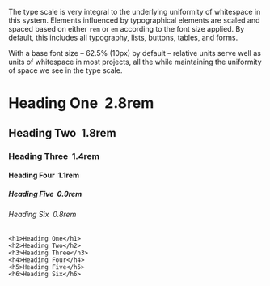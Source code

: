 The type scale is very integral to the underlying uniformity of whitespace in this system. Elements influenced by typographical elements are scaled and spaced based on either `rem` or `em` according to the font size applied. By default, this includes all typography, lists, buttons, tables, and forms.

With a base font size – 62.5% (10px) by default – relative units serve well as units of whitespace in most projects, all the while maintaining the uniformity of space we see in the type scale. 

<div class="demo mt-2 px-2">
  <h1>Heading One&nbsp;&nbsp;<span class="h6 c-g3 float-r">2.8rem</span></h1>
  <h2>Heading Two&nbsp;&nbsp;<span class="h6 c-g3 float-r">1.8rem</span></h2>
  <h3>Heading Three&nbsp;&nbsp;<span class="h6 c-g3 float-r">1.4rem</span></h3>
  <h4>Heading Four&nbsp;&nbsp;<span class="h6 c-g3 float-r">1.1rem</span></h4>
  <h5>Heading Five&nbsp;&nbsp;<span class="h6 c-g3 float-r">0.9rem</span></h5>
  <h6>Heading Six&nbsp;&nbsp;<span class="h6 c-g3 float-r">0.8rem</span></h6>
</div>

    <h1>Heading One</h1>
    <h2>Heading Two</h2>
    <h3>Heading Three</h3>
    <h4>Heading Four</h4>
    <h5>Heading Five</h5>
    <h6>Heading Six</h6>
